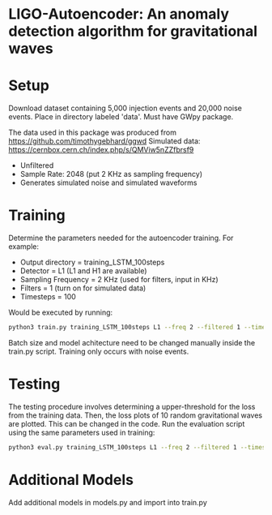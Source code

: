 LIGO-Autoencoder: An anomaly detection algorithm for gravitational waves
======================================================================================

Setup
======================================================================================
Download dataset containing 5,000 injection events and 20,000 noise events. Place in directory labeled 'data'. Must have GWpy package. 

The data used in this package was produced from https://github.com/timothygebhard/ggwd 
Simulated data: https://cernbox.cern.ch/index.php/s/QMViw5nZZfbrsf9
  - Unfiltered 
  - Sample Rate: 2048 (put 2 KHz as sampling frequency)
  - Generates simulated noise and simulated waveforms 

Training
======================================================================================

Determine the parameters needed for the autoencoder training. For example: 

  - Output directory = training_LSTM_100steps
  - Detector = L1 (L1 and H1 are available)
  - Sampling Frequency = 2 KHz (used for filters, input in KHz)
  - Filters = 1 (turn on for simulated data)
  - Timesteps = 100 

Would be executed by running: 

```bash
python3 train.py training_LSTM_100steps L1 --freq 2 --filtered 1 --timesteps 100
```
Batch size and model achitecture need to be changed manually inside the train.py script. Training only occurs with noise events.


Testing
======================================================================================
The testing procedure involves determining a upper-threshold for the loss from the training data. Then, the loss plots of 10 random gravitational waves are plotted. This can be changed in the code. 
Run the evaluation script using the same parameters used in training: 

```bash
python3 eval.py training_LSTM_100steps L1 --freq 2 --filtered 1 --timesteps 100
```

Additional Models
======================================================================================
Add additional models in models.py and import into train.py
